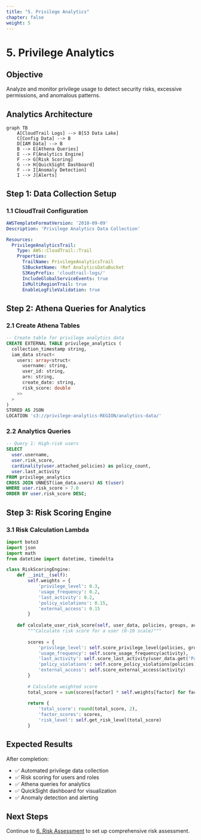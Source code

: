 ```yaml
---
title: "5. Privilege Analytics"
chapter: false
weight: 5
---
```


# 5. Privilege Analytics

## Objective

Analyze and monitor privilege usage to detect security risks, excessive permissions, and anomalous patterns.

## Analytics Architecture

```mermaid
graph TB
    A[CloudTrail Logs] --> B[S3 Data Lake]
    C[Config Data] --> B
    D[IAM Data] --> B
    B --> E[Athena Queries]
    E --> F[Analytics Engine]
    F --> G[Risk Scoring]
    G --> H[QuickSight Dashboard]
    F --> I[Anomaly Detection]
    I --> J[Alerts]
```

## Step 1: Data Collection Setup

### 1.1 CloudTrail Configuration

```yaml
AWSTemplateFormatVersion: '2010-09-09'
Description: 'Privilege Analytics Data Collection'

Resources:
  PrivilegeAnalyticsTrail:
    Type: AWS::CloudTrail::Trail
    Properties:
      TrailName: PrivilegeAnalyticsTrail
      S3BucketName: !Ref AnalyticsDataBucket
      S3KeyPrefix: 'cloudtrail-logs/'
      IncludeGlobalServiceEvents: true
      IsMultiRegionTrail: true
      EnableLogFileValidation: true
```

## Step 2: Athena Queries for Analytics

### 2.1 Create Athena Tables

```sql
-- Create table for privilege analytics data
CREATE EXTERNAL TABLE privilege_analytics (
  collection_timestamp string,
  iam_data struct<
    users: array<struct<
      username: string,
      user_id: string,
      arn: string,
      create_date: string,
      risk_score: double
    >>
  >
)
STORED AS JSON
LOCATION 's3://privilege-analytics-REGION/analytics-data/'
```

### 2.2 Analytics Queries

```sql
-- Query 1: High-risk users
SELECT 
  user.username,
  user.risk_score,
  cardinality(user.attached_policies) as policy_count,
  user.last_activity
FROM privilege_analytics
CROSS JOIN UNNEST(iam_data.users) AS t(user)
WHERE user.risk_score > 7.0
ORDER BY user.risk_score DESC;
```

## Step 3: Risk Scoring Engine

### 3.1 Risk Calculation Lambda

```python
import boto3
import json
import math
from datetime import datetime, timedelta

class RiskScoringEngine:
    def __init__(self):
        self.weights = {
            'privilege_level': 0.3,
            'usage_frequency': 0.2,
            'last_activity': 0.2,
            'policy_violations': 0.15,
            'external_access': 0.15
        }
    
    def calculate_user_risk_score(self, user_data, policies, groups, activity):
        """Calculate risk score for a user (0-10 scale)"""
        
        scores = {
            'privilege_level': self.score_privilege_level(policies, groups),
            'usage_frequency': self.score_usage_frequency(activity),
            'last_activity': self.score_last_activity(user_data.get('PasswordLastUsed')),
            'policy_violations': self.score_policy_violations(policies),
            'external_access': self.score_external_access(activity)
        }
        
        # Calculate weighted score
        total_score = sum(scores[factor] * self.weights[factor] for factor in scores)
        
        return {
            'total_score': round(total_score, 2),
            'factor_scores': scores,
            'risk_level': self.get_risk_level(total_score)
        }
```

## Expected Results

After completion:

- ✅ Automated privilege data collection
- ✅ Risk scoring for users and roles
- ✅ Athena queries for analytics
- ✅ QuickSight dashboard for visualization
- ✅ Anomaly detection and alerting

## Next Steps

Continue to [6. Risk Assessment](../6-danh-gia-rui-ro) to set up comprehensive risk assessment.